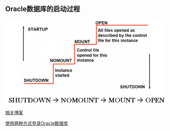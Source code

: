 ## Oracle数据库的启动过程

![image](https://github.com/liusiqincoder/database/blob/master/oracle/picture/oracle%E6%95%B0%E6%8D%AE%E5%BA%93%E5%90%AF%E5%8A%A8%E8%BF%87%E7%A8%8B.png)

[相关博客](https://www.cnblogs.com/Latiny/p/6617132.html)

[使用两种方式登录Oracle数据库](https://blog.csdn.net/chengqiuming/article/details/78601469)

